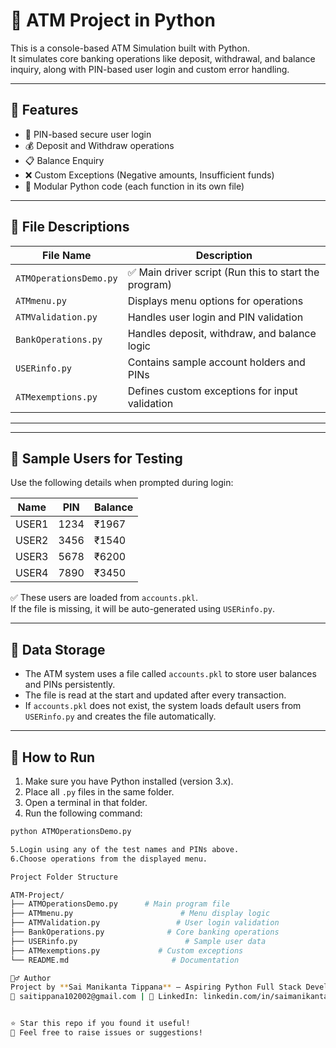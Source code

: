 # 🏦 ATM Project in Python

This is a console-based ATM Simulation built with Python.  
It simulates core banking operations like deposit, withdrawal, and balance inquiry, 
along with PIN-based user login and custom error handling.

---

## 🚀 Features

- 🔐 PIN-based secure user login
- 💰 Deposit and Withdraw operations
- 📋 Balance Enquiry
- ❌ Custom Exceptions (Negative amounts, Insufficient funds)
- 🧱 Modular Python code (each function in its own file)

---

## 📁 File Descriptions

| File Name                           | Description                                                                   |
|----------------------------------------|-----------------------------------------------------------------------------|
| `ATMOperationsDemo.py`  | ✅ Main driver script (Run this to start the program) |
| `ATMmenu.py`                    | Displays menu options for operations                        |
| `ATMValidation.py`             | Handles user login and PIN validation                        |
| `BankOperations.py`          | Handles deposit, withdraw, and balance logic            |
| `USERinfo.py`                     | Contains sample account holders and PINs               |
| `ATMexemptions.py`          | Defines custom exceptions for input validation         |
----------------------------------------------------------------------------------------------------------------------
---

## 🧪 Sample Users for Testing

Use the following details when prompted during login:

| Name        | PIN    | Balance |
|----------------| ---------|-------------|
| USER1      | 1234  | ₹1967    |
| USER2      | 3456  | ₹1540    |
| USER3      | 5678  | ₹6200    |
| USER4      | 7890  | ₹3450    |

✅ These users are loaded from `accounts.pkl`.  
If the file is missing, it will be auto-generated using `USERinfo.py`.

---

## 💾 Data Storage

- The ATM system uses a file called `accounts.pkl` to store user balances and PINs persistently.
- The file is read at the start and updated after every transaction.
- If `accounts.pkl` does not exist, the system loads default users from `USERinfo.py` and creates the file automatically.

---
## 🏁 How to Run

1. Make sure you have Python installed (version 3.x).
2. Place all `.py` files in the same folder.
3. Open a terminal in that folder.
4. Run the following command:

```bash
python ATMOperationsDemo.py

5.Login using any of the test names and PINs above.
6.Choose operations from the displayed menu.

Project Folder Structure

ATM-Project/
├── ATMOperationsDemo.py      # Main program file
├── ATMmenu.py                        # Menu display logic
├── ATMValidation.py                 # User login validation
├── BankOperations.py              # Core banking operations
├── USERinfo.py                        # Sample user data
├── ATMexemptions.py             # Custom exceptions
└── README.md                       # Documentation

🙋‍♂️ Author
Project by **Sai Manikanta Tippana** — Aspiring Python Full Stack Developer  
📧 saitippana102002@gmail.com | 🔗 LinkedIn: linkedin.com/in/saimanikanta-tippana


⭐ Star this repo if you found it useful!
💬 Feel free to raise issues or suggestions!
